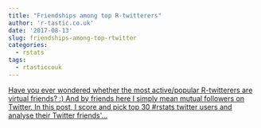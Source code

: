 ```yaml
---
title: "Friendships among top R-twitterers"
author: 'r-tastic.co.uk'
date: '2017-08-13'
slug: friendships-among-top-rtwitter
categories:
  - rstats
tags:
  - rtasticcouk
---
```


[Have you ever wondered whether the most active/popular R-twitterers are virtual friends? :) And by friends here I simply mean mutual followers on Twitter. In this post, I score and pick top 30 #rstats twitter users and analyse their Twitter friends'...<click to read more>](https://r-tastic.co.uk/post/friendships-among-top-twitterers/)

